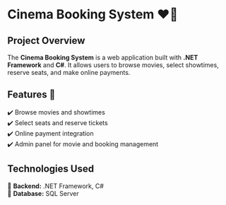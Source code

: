 # Cinema Booking System :heart_on_fire:

## Project Overview
The **Cinema Booking System** is a web application built with **.NET Framework** and **C#**. It allows users to browse movies, select showtimes, reserve seats, and make online payments.

## Features :smiling_face_with_three_hearts:
:heavy_check_mark: Browse movies and showtimes<br>
:heavy_check_mark: Select seats and reserve tickets<br>
:heavy_check_mark: Online payment integration<br>
:heavy_check_mark: Admin panel for movie and booking management

## Technologies Used
:red_circle: **Backend:** .NET Framework, C#<br>
:red_circle: **Database:** SQL Server
